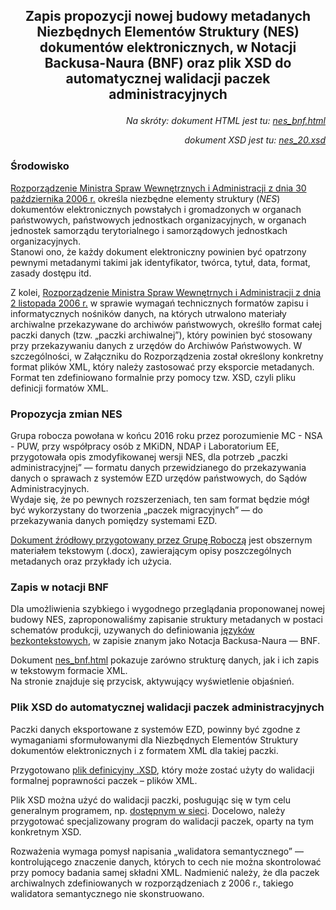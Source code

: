 <meta http-equiv='Content-Type' content='text/html; charset=utf-8' />
<h2>
<p align="center">Zapis propozycji nowej budowy metadanych  
Niezbędnych Elementów Struktury (NES)  
dokumentów elektronicznych,  
w Notacji Backusa-Naura (BNF)  
oraz  
plik XSD do automatycznej walidacji paczek administracyjnych</p>
</h2>

<p align="right"><em>Na skróty: dokument HTML jest tu: <a href="https://stas53.github.io/tests/nes_bnf.html"> nes_bnf.html</a>
</em></p>
<p align="right"><em>dokument XSD jest tu: <a href="https://stas53.github.io/tests/nes_20.xsd"> nes_20.xsd</a>
</em></p>

### Środowisko

[Rozporządzenie Ministra Spraw Wewnętrznych i Administracji
z dnia 30 października 2006 r.](http://isap.sejm.gov.pl/DetailsServlet?id=WDU20062061517) określa niezbędne elementy struktury
(*NES*) dokumentów elektronicznych powstałych i gromadzonych w organach państwowych, państwowych jednostkach organizacyjnych,
w organach jednostek samorządu terytorialnego i samorządowych jednostkach organizacyjnych.  
Stanowi ono, że każdy dokument elektroniczny powinien być opatrzony pewnymi metadanymi takimi jak identyfikator, twórca, tytuł,
data, format, zasady dostępu itd.

Z kolei, [Rozporządzenie Ministra Spraw Wewnętrnych i Administracji
z dnia 2 listopada 2006 r.](http://isap.sejm.gov.pl/DetailsServlet?id=WDU20062061519) w sprawie wymagań technicznych formatów zapisu
i informatycznych nośników danych, na których utrwalono materiały archiwalne przekazywane do archiwów państwowych, określło format
całej paczki danych (tzw. „paczki archiwalnej”), który powinien być stosowany przy przekazywaniu danych z urzędów do Archiwów Państwowych.
W szczególności, w Załączniku do Rozporządzenia został określony konkretny format plików XML, który należy zastosować przy eksporcie
metadanych. Format ten zdefiniowano formalnie przy pomocy tzw. XSD, czyli pliku definicji formatów XML.

### Propozycja zmian NES

Grupa robocza powołana w końcu 2016 roku przez porozumienie MC - NSA - PUW, przy współpracy osób z MKiDN, NDAP i Laboratorium EE,
przygotowała opis zmodyfikowanej wersji NES, dla potrzeb „paczki administracyjnej” — formatu danych przewidzianego do przekazywania
danych o sprawach z systemów EZD urzędów państwowych, do Sądów Administracyjnych.  
Wydaje się, że po pewnych rozszerzeniach, ten sam format będzie mógł być wykorzystany do tworzenia „paczek migracyjnych” — do
przekazywania danych pomiędzy systemami EZD.

[Dokument źródłowy przygotowany przez Grupę Roboczą](http://epuap.gov.pl/wps/PA_E2_PI/zalacznik_oi/zalacznik_oi_1460_1)
jest obszernym materiałem tekstowym (.docx), zawierającym opisy poszczególnych metadanych oraz przykłady ich użycia.

### Zapis w notacji BNF

Dla umożliwienia szybkiego i wygodnego przeglądania proponowanej nowej budowy NES, zaproponowaliśmy zapisanie struktury metadanych
w postaci schematów produkcji, uzywanych do definiowania
[języków bezkontekstowych](http://edu.pjwstk.edu.pl/wyklady/jfa/scb/jfa-main-node11.html), w zapisie znanym jako
Notacja Backusa-Naura — BNF.

Dokument
[nes_bnf.html](https://stas53.github.io/tests/nes_bnf.html)
pokazuje zarówno strukturę danych, jak i ich zapis w tekstowym formacie XML.  
Na stronie znajduje się przycisk, aktywujący wyświetlenie objaśnień.

### Plik XSD do automatycznej walidacji paczek administracyjnych

Paczki danych eksportowane z systemów EZD, powinny być zgodne z wymaganiami sformułowanymi dla
Niezbędnych Elementów Struktury dokumentów elektronicznych i z formatem XML dla takiej paczki.

Przygotowano [plik definicyjny .XSD](nes_20.xsd), który może zostać użyty do walidacji
formalnej poprawności paczek – plików XML.

 Plik XSD można użyć do walidacji paczki, posługując się w tym celu generalnym programem, np.
[dostępnym w  sieci](http://www.freeformatter.com/xml-validator-xsd.html). Docelowo, należy przygotować specjalizowany
 program do walidacji paczek, oparty na tym konkretnym XSD.

Rozważenia wymaga pomysł napisania „walidatora semantycznego” — kontrolującego znaczenie danych, których to cech
nie można skontrolować przy pomocy badania samej składni XML. Nadmienić należy, że dla paczek archiwalnych zdefiniowanych
w rozporządzeniach z 2006 r., takiego walidatora semantycznego nie skonstruowano.
